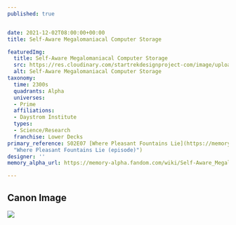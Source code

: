 ```yaml
---
published: true


date: 2021-12-02T08:00:00+00:00
title: Self-Aware Megalomaniacal Computer Storage

featuredImg:
  title: Self-Aware Megalomaniacal Computer Storage
  src: https://res.cloudinary.com/startrekdesignproject-com/image/upload/v1637826804/Self-Aware-Megalomeniacal-Computer-Storage.png
  alt: Self-Aware Megalomaniacal Computer Storage
taxonomy:
  time: 2300s
  quadrants: Alpha
  universes:
  - Prime
  affiliations:
  - Daystrom Institute
  types:
  - Science/Research
  franchise: Lower Decks
primary_reference: S02E07 [Where Pleasant Fountains Lie](https://memory-alpha.fandom.com/wiki/Where_Pleasant_Fountains_Lie_(episode)
  "Where Pleasant Fountains Lie (episode)")
designer: ''
memory_alpha_url: https://memory-alpha.fandom.com/wiki/Self-Aware_Megalomaniacal_Computer_Storage?so=search

---
```

## Canon Image

![](https://res.cloudinary.com/startrekdesignproject-com/image/upload/v1637826804/Self-Aware-Megalomeniacal-Computer-Storage_LDS-2x7-1.jpg)